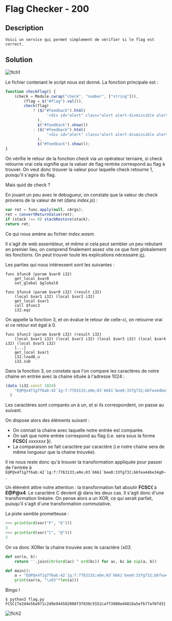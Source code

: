 # Flag Checker - 200

## Description

`Voici un service qui permet simplement de vérifier si le flag est correct.`

## Solution

![flch1](../Images/flag_checker_1.PNG)

Le fichier contenant le script nous est donné. La fonction principale est :

```js
function checkFlag() {
    (check = Module.cwrap("check", "number", ["string"])),
        (flag = $("#flag").val()),
        check(flag)
            ? ($("#feedback").html(
                  '<div id="alert" class="alert alert-dismissible alert-success"><button type="button" class="close" data-dismiss="alert">&times;</button><strong>Congratulations!</strong> You can enter this flag in the CTFd.</div>'
              ),
              $("#feedback").show())
            : ($("#feedback").html(
                  '<div id="alert" class="alert alert-dismissible alert-danger"><button type="button" class="close" data-dismiss="alert">&times;</button><strong>Incorrect!</strong> Please check your flag again.</div>'
              ),
              $("#feedback").show());
}
```

On vérifie le retour de la fonction check via un opérateur ternaire, si check retourne vrai cela signifie que la valuer de flag rentrée correspond au flag à trouver. On veut donc trouver la valeur pour laquelle check retourne 1, puisqu'il s'agira du flag.

Mais quid de check ?

En jouant un peu avec le debugueur, on constate que la valeur de check proviens de la valeur de ret (dans _index.js_) :

```js
var ret = func.apply(null, cArgs);
ret = convertReturnValue(ret);
if (stack !== 0) stackRestore(stack);
return ret;
```

Ce qui nous amène au fichier _index.wasm_.

Il s'agit de web assembleur, et même si cela peut sembler un peu rebutant en premier lieu, on comprend finalement assez vite ce que font globalement les fonctions. On peut trouver toute les explications nécessaire [ici](https://github.com/sunfishcode/wasm-reference-manual/blob/master/WebAssembly.md#accessed-bytes).

Les parties qui nous intéressent sont les suivantes :

```
func $func0 (param $var0 i32)
    get_local $var0
    set_global $global0
```

```
func $func4 (param $var0 i32) (result i32)
    (local $var1 i32) (local $var2 i32)
    get_local $var1
    call $func3
    i32.eqz
```

On appelle la fonction 3, et on évalue le retour de celle-ci, on retourne vrai si ce retour est égal à 0.

```
func $func3 (param $var0 i32) (result i32)
    (local $var1 i32) (local $var2 i32) (local $var3 i32) (local $var4 i32) (local $var5 i32)
    [...]
    get_local $var1
    i32.load8_u
    i32.sub
```

Dans la fonction 3, on constate que l'on compare les caractères de notre chaine en entrée avec la chaine située à l'adresse 1024 :

```js
(data (i32.const 1024)
    "E@P@x4f1g7f6ab:42`1g:f:7763133;e0e;03`6661`bee0:33fg732;b6fea44be34g0~"
  )
```

Les caractères sont comparés un à un, et si ils correspondent, on passe au suivant.

On dispose alors des éléments suivant :

-   On connait la chaine avec laquelle notre entrée est comparée.
-   On sait que notre entrée correspond au flag (i.e. sera sous la forme **FCSC{** _xxxxxxx_ **}**).
-   La comparaison se fait caractère par caractère (i.e notre chaine sera de même longueur que la chaine trouvée).

Il ne nous reste donc qu'à trouver la transformation appliquée pour passer de l'entrée à `` E@P@x4f1g7f6ab:42`1g:f:7763133;e0e;03`6661`bee0:33fg732;b6fea44be34g0~ ``.

Un élémént attire notre attention : la transformation fait aboutir **FCSC{** à **E@P@x4**. Le caractère C devient @ dans les deux cas. Il s'agit donc d'une transformation linéaire.
On pense alors a un XOR, ce qui serait parfait, puisqu'il s'agit d'une transformation commutative.

La piste semble prometteuse :

```python
>>> print(ord(xor("F", "E")))
3
>>> print(ord(xor("C", "@")))
3
```

On va donc XORer la chaine trouvée avec le caractère _\x03_.

```python
def xor(a, b):
    return ''.join(chr(ord(ac) ^ ord(bc)) for ac, bc in zip(a, b))

def main():
    a = "E@P@x4f1g7f6ab:42`1g:f:7763133;e0e;03`6661`bee0:33fg732;b6fea44be34g0~"
    print(xor(a, "\x03"*len(a)))
```

Bingo !

```
$ python3 flag.py
FCSC{7e2d4e5ba971c2d9e944502008f3f830c5552caff3900ed4018a5efb77af07d3}
```

![flch2](../Images/flag_checker_2.PNG)
